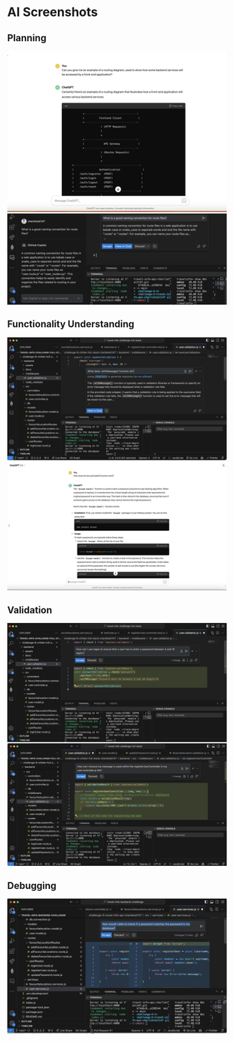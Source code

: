 # AI Screenshots

<h2>Planning</h2>

![Screenshot](../assets/screenshots/ai-screenshots/routing-diagram-illustration.png)
![Screenshot](../assets/screenshots/ai-screenshots/route-files-naming-convention.png)

<h2>Functionality Understanding</h2>

![Screenshot](../assets/screenshots/ai-screenshots/withMessage-function-validation.png)
![Screenshot](../assets/screenshots/ai-screenshots/bcrypt-hashing.png)

<h2>Validation</h2>

![Screenshot](../assets/screenshots/ai-screenshots/using-regex-express-validator.png)
![Screenshot](../assets/screenshots/ai-screenshots/using-message-function-controller.png)

<h2>Debugging</h2>

![Screenshot](../assets/screenshots/ai-screenshots/matching-passwords-bcrypt.png)







